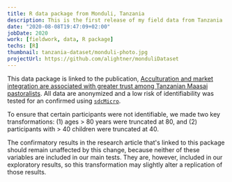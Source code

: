 ```yaml
---
title: R data package from Monduli, Tanzania
description: This is the first release of my field data from Tanzania
date: "2020-08-08T19:47:09+02:00"
jobDate: 2020
work: [fieldwork, data, R package]
techs: [R]
thumbnail: tanzania-dataset/monduli-photo.jpg
projectUrl: https://github.com/alightner/monduliDataset
---
```


This data package is linked to the publication, [Acculturation and market integration are associated with greater trust among Tanzanian Maasai pastoralists](https://www.cambridge.org/core/journals/evolutionary-human-sciences/article/acculturation-and-market-integration-are-associated-with-greater-trust-among-tanzanian-maasai-pastoralists/521EC67618FD163A67D8FAC0D5B56B86). All data are anonymized and a low risk of identifiability was tested for an confirmed using [`sdcMicro`](https://cran.r-project.org/web/packages/sdcMicro/index.html).  

To ensure that certain participants were not identifiable, we made two key transformations: (1) ages > 80 years were truncated at 80, and (2) participants with > 40 children were truncated at 40.

The confirmatory results in the research article that's linked to this package should remain unaffected by this change, because neither of these variables are included in our main tests. They are, however, included in our exploratory results, so this transformation may slightly alter a replication of those results.
